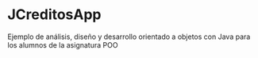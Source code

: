 # JCreditosApp
Ejemplo de análisis, diseño y desarrollo orientado a objetos con Java para los alumnos de la asignatura POO
